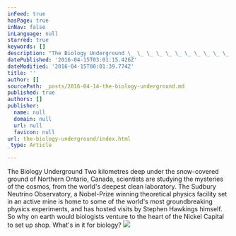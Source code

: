 ```yaml
---
inFeed: true
hasPage: true
inNav: false
inLanguage: null
starred: true
keywords: []
description: "The Biology Underground \_ \_ \_ \_ \_ \_ \_ \_ \_ \_ \_ \_ \_ \_ \_ \_ \_ \_ \_ \_ \_ \_ \_ \_ \_ \_ \_ \_ \_ \_ \_ \_ \_ \_ \_ \_ \_ \_ \_ \_ \_ \_ \_ \_ \_ \_ \_ \_ \_Two kilometres deep under the snow-covered ground of Northern Ontario, Canada, scientists are studying the mysteries of the cosmos, from the world's deepest clean laboratory. The Sudbury Neutrino Observatory, a Nobel-Prize winning theoretical physics facility set in an active mine is home to some of the world's most groundbreaking physics experiments, and has hosted visits by Stephen Hawkings himself. So why on earth would biologists venture to the heart of the Nickel Capital to set up shop. What's in it for biology?"
datePublished: '2016-04-15T03:01:15.426Z'
dateModified: '2016-04-15T00:01:39.774Z'
title: ''
author: []
sourcePath: _posts/2016-04-14-the-biology-underground.md
published: true
authors: []
publisher:
  name: null
  domain: null
  url: null
  favicon: null
url: the-biology-underground/index.html
_type: Article

---
```

The Biology Underground                                                                                                  Two kilometres deep under the snow-covered ground of Northern Ontario, Canada, scientists are studying the mysteries of the cosmos, from the world's deepest clean laboratory. The Sudbury Neutrino Observatory, a Nobel-Prize winning theoretical physics facility set in an active mine is home to some of the world's most groundbreaking physics experiments, and has hosted visits by Stephen Hawkings himself. So why on earth would biologists venture to the heart of the Nickel Capital to set up shop. What's in it for biology?
![](https://the-grid-user-content.s3-us-west-2.amazonaws.com/a9f68485-3af0-4d40-957a-90c5c043686a.png)
